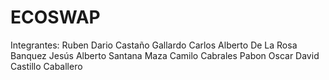 # ECOSWAP

Integrantes: 
Ruben Dario Castaño Gallardo
Carlos Alberto De La Rosa Banquez
Jesús Alberto Santana Maza
Camilo Cabrales Pabon
Oscar David Castillo Caballero